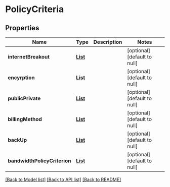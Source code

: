 # PolicyCriteria
## Properties

Name | Type | Description | Notes
------------ | ------------- | ------------- | -------------
**internetBreakout** | [**List**](InternetBreakout.md) |  | [optional] [default to null]
**encyrption** | [**List**](Encryption.md) |  | [optional] [default to null]
**publicPrivate** | [**List**](PublicPrivate.md) |  | [optional] [default to null]
**billingMethod** | [**List**](BillingMethod.md) |  | [optional] [default to null]
**backUp** | [**List**](Backup.md) |  | [optional] [default to null]
**bandwidthPolicyCriterion** | [**List**](BandwidthPolicyCriterion.md) |  | [optional] [default to null]

[[Back to Model list]](../README.md#documentation-for-models) [[Back to API list]](../README.md#documentation-for-api-endpoints) [[Back to README]](../README.md)

